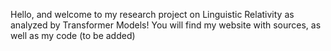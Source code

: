 Hello, and welcome to my research project on Linguistic Relativity as analyzed by Transformer Models!
You will find my website with sources, as well as my code (to be added)

